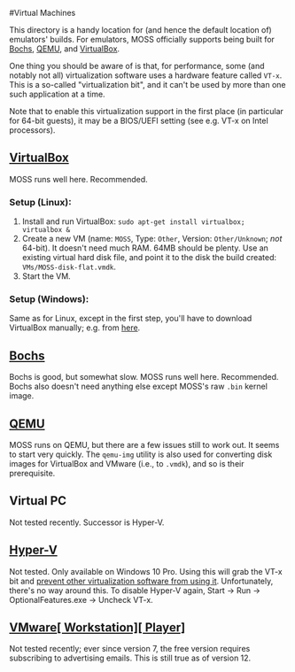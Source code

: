 #Virtual Machines

This directory is a handy location for (and hence the default location of) emulators' builds.
For emulators, MOSS officially supports being built for [Bochs](http://bochs.sourceforge.net/),
[QEMU](http://wiki.qemu.org/Main_Page), and
[VirtualBox](https://www.virtualbox.org/wiki/VirtualBox).

One thing you should be aware of is that, for performance, some (and notably not all)
virtualization software uses a hardware feature called `VT-x`.  This is a so-called "virtualization
bit", and it can't be used by more than one such application at a time.

Note that to enable this virtualization support in the first place (in particular for 64-bit
guests), it may be a BIOS/UEFI setting (see e.g. VT-x on Intel processors).

## [VirtualBox](https://www.virtualbox.org/wiki/VirtualBox)

MOSS runs well here.  Recommended.

### Setup (Linux):

1. Install and run VirtualBox: `sudo apt-get install virtualbox; virtualbox &`
2. Create a new VM (name: `MOSS`, Type: `Other`, Version: `Other/Unknown`; _not_ 64-bit).  It
doesn't need much RAM.  64MB should be plenty.  Use an existing virtual hard disk file, and point
it to the disk the build created: `VMs/MOSS-disk-flat.vmdk`.
3. Start the VM.

### Setup (Windows):

Same as for Linux, except in the first step, you'll have to download VirtualBox manually; e.g. from
[here](https://www.virtualbox.org/wiki/Downloads).

## [Bochs](http://bochs.sourceforge.net/)

Bochs is good, but somewhat slow.  MOSS runs well here.  Recommended.  Bochs also doesn't need
anything else except MOSS's raw `.bin` kernel image.

## [QEMU](http://wiki.qemu.org/Main_Page)

MOSS runs on QEMU, but there are a few issues still to work out.  It seems to start very quickly.
The `qemu-img` utility is also used for converting disk images for VirtualBox and VMware (i.e., to
`.vmdk`), and so is their prerequisite.

## Virtual PC

Not tested recently.  Successor is Hyper-V.

## [Hyper-V](https://docs.microsoft.com/en-us/virtualization/hyper-v-on-windows/quick-start/enable-hyper-v)

Not tested.  Only available on Windows 10 Pro.  Using this will grab the VT-x bit and
[prevent other virtualization software from using it](https://forums.virtualbox.org/viewtopic.php?f=6&t=64624).
Unfortunately, there's no way around this.  To disable Hyper-V again, Start -> Run ->
OptionalFeatures.exe -> Uncheck VT-x.

## [VMware[ Workstation][ Player]](http://www.vmware.com/)

Not tested recently; ever since version 7, the free version requires subscribing to advertising
emails.  This is still true as of version 12.

